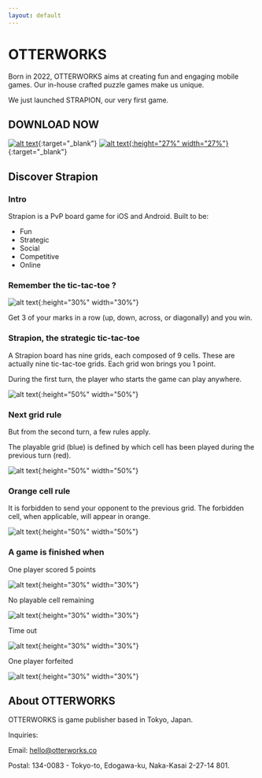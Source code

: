 ```yaml
---
layout: default
---
```


<!-- Text can be **bold**, _italic_, or ~~strikethrough~~.

[Link to another page](./another-page.html).

There should be whitespace between paragraphs.

There should be whitespace between paragraphs. We recommend including a README, or a file with information about your project. -->

# OTTERWORKS

Born in 2022, OTTERWORKS aims at creating fun and engaging mobile games. Our in-house crafted puzzle games make us unique.

We just launched STRAPION, our very first game.

## DOWNLOAD NOW

[![alt text](assets/img/download_apple.svg)](https://apps.apple.com/app/id1560668412){:target="_blank"} [![alt text](assets/img/google-play-badge.png){:height="27%" width="27%"}](https://play.google.com/store/apps/details?id=com.strapion&hl=fr&gl=US&pli=1){:target="_blank"}



## Discover Strapion

### Intro
Strapion is a PvP board game for iOS and Android. Built to be:

* Fun
* Strategic
* Social
* Competitive
* Online

<!-- ![alt text](assets/img/demo_screen-min.jpeg) --> 

### Remember the tic-tac-toe ?

![alt text](assets/img/tictactoe.jpg){:height="30%" width="30%"}

Get 3 of your marks in a row (up, down, across, or diagonally) and you win.

### Strapion, the strategic tic-tac-toe

A Strapion board has nine grids, each composed of 9 cells. These are actually nine tic-tac-toe grids. Each grid won brings you 1 point.

During the first turn, the player who starts the game can play anywhere.

![alt text](assets/img/tutorial-t0.jpg){:height="50%" width="50%"}

### Next grid rule

But from the second turn, a few rules apply.

The playable grid (blue) is defined by which cell has been played during the previous turn (red).

![alt text](assets/img/tutorial-t1.jpg){:height="50%" width="50%"}

### Orange cell rule

It is forbidden to send your opponent to the previous grid. The forbidden cell, when applicable, will appear in orange.

![alt text](assets/img/tutorial-t2.jpg){:height="50%" width="50%"}

### A game is finished when

One player scored 5 points

![alt text](assets/img/tutorial-t3.jpg){:height="30%" width="30%"}

No playable cell remaining

![alt text](assets/img/tutorial-t6.jpg){:height="30%" width="30%"}

Time out

![alt text](assets/img/tutorial-t4.jpeg){:height="30%" width="30%"}

One player forfeited

![alt text](assets/img/tutorial-t5.jpeg){:height="30%" width="30%"}

## About OTTERWORKS

OTTERWORKS is game publisher based in Tokyo, Japan.

Inquiries:

Email: hello@otterworks.co

Postal: 134-0083  -  Tokyo-to, Edogawa-ku, Naka-Kasai 2-27-14 801.
